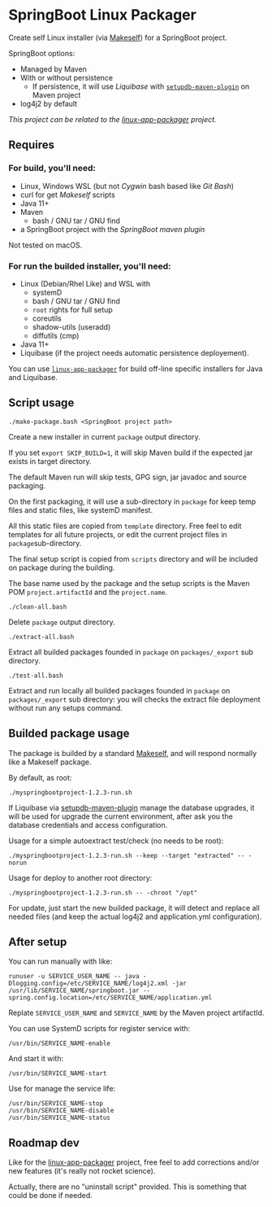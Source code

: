 # SpringBoot Linux Packager

Create self Linux installer (via [Makeself](https://makeself.io/)) for a SpringBoot project.

SpringBoot options:

- Managed by Maven
- With or without persistence
  - If persistence, it will use _Liquibase_ with [``setupdb-maven-plugin``](https://github.com/hdsdi3g/setupdb-maven-plugin) on Maven project
- log4j2 by default

_This project can be related to the [linux-app-packager](https://github.com/hdsdi3g/linux-app-packager) project._

## Requires

### For build, you'll need:

- Linux, Windows WSL (but not _Cygwin_ bash based like _Git Bash_)
- curl for get _Makeself_ scripts
- Java 11+
- Maven
  - bash / GNU tar / GNU find
- a SpringBoot project with the _SpringBoot maven plugin_

Not tested on macOS.

### For run the builded installer, you'll need:

- Linux (Debian/Rhel Like) and WSL with
  - systemD
  - bash / GNU tar / GNU find
  - ``root`` rights for full setup
  - coreutils
  - shadow-utils (useradd)
  - diffutils (cmp)
- Java 11+
- Liquibase (if the project needs automatic persistence deployement).

You can use [``linux-app-packager``](https://github.com/hdsdi3g/linux-app-packager) for build off-line specific installers for Java and Liquibase.

## Script usage

    ./make-package.bash <SpringBoot project path>

Create a new installer in current ``package`` output directory.

If you set ``export SKIP_BUILD=1``, it will skip Maven build if the expected jar exists in target directory.

The default Maven run will skip tests, GPG sign, jar javadoc and source packaging.

On the first packaging, it will use a sub-directory in ``package`` for keep temp files and static files, like systemD manifest.

All this static files are copied from ``template`` directory. Free feel to edit templates for all future projects, or edit the current project files in ``package``sub-directory.

The final setup script is copied from ``scripts`` directory and will be included on package during the building.

The base name used by the package and the setup scripts is the Maven POM ``project.artifactId`` and the ``project.name``.

    ./clean-all.bash
  
Delete ``package`` output directory.

    ./extract-all.bash

Extract all builded packages founded in ``package`` on ``packages/_export`` sub directory.

    ./test-all.bash

Extract and run locally all builded packages founded in ``package`` on ``packages/_export`` sub directory: you will checks the extract file deployment without run any setups command.

## Builded package usage

The package is builded by a standard [Makeself](https://makeself.io/), and will respond normally like a Makeself package.

By default, as root:

    ./myspringbootproject-1.2.3-run.sh

If Liquibase via [setupdb-maven-plugin](https://github.com/hdsdi3g/setupdb-maven-plugin) manage the database upgrades, it will be used for upgrade the current environment, after ask you the database credentials and access configuration.

Usage for a simple autoextract test/check (no needs to be root):

    ./myspringbootproject-1.2.3-run.sh --keep --target "extracted" -- -norun

Usage for deploy to another root directory:

    ./myspringbootproject-1.2.3-run.sh -- -chroot "/opt"

For update, just start the new builded package, it will detect and replace all needed files (and keep the actual log4j2 and application.yml configuration).

## After setup

You can run manually with like:

    runuser -u SERVICE_USER_NAME -- java -Dlogging.config=/etc/SERVICE_NAME/log4j2.xml -jar /usr/lib/SERVICE_NAME/springboot.jar --spring.config.location=/etc/SERVICE_NAME/application.yml

Replate ``SERVICE_USER_NAME`` and ``SERVICE_NAME`` by the Maven project artifactId.

You can use SystemD scripts for register service with:

    /usr/bin/SERVICE_NAME-enable

And start it with:

    /usr/bin/SERVICE_NAME-start

Use for manage the service life:

    /usr/bin/SERVICE_NAME-stop
    /usr/bin/SERVICE_NAME-disable
    /usr/bin/SERVICE_NAME-status

## Roadmap dev

Like for the [linux-app-packager](https://github.com/hdsdi3g/linux-app-packager) project, free feel to add corrections and/or new features (it's really not rocket science).

Actually, there are no "uninstall script" provided. This is something that could be done if needed.
